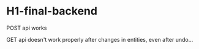 # H1-final-backend

POST api works

GET api doesn't work properly after changes in entities, even after undo...
